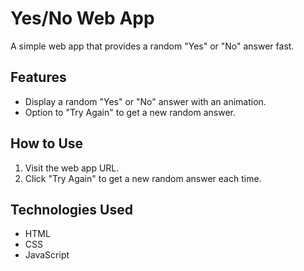 # Yes/No Web App

A simple web app that provides a random "Yes" or "No" answer fast.

## Features

- Display a random "Yes" or "No" answer with an animation.
- Option to "Try Again" to get a new random answer.

## How to Use

1. Visit the web app URL.
2. Click "Try Again" to get a new random answer each time.

## Technologies Used

- HTML
- CSS
- JavaScript
